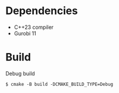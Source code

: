 # Dependencies

- C++23 compiler
- Gurobi 11

# Build

Debug build
```
$ cmake -B build -DCMAKE_BUILD_TYPE=Debug
```
